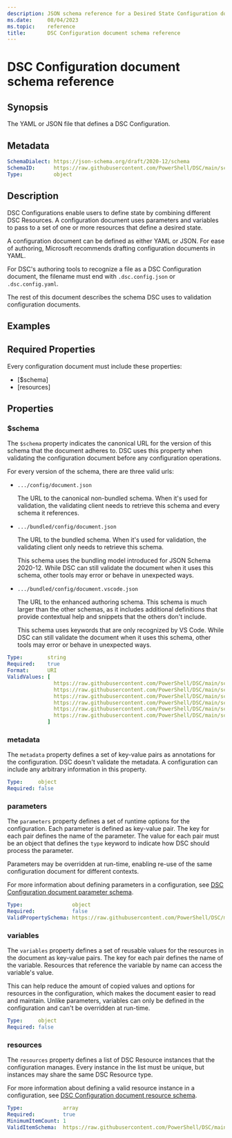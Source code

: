 ```yaml
---
description: JSON schema reference for a Desired State Configuration document.
ms.date:     08/04/2023
ms.topic:    reference
title:       DSC Configuration document schema reference
---
```


# DSC Configuration document schema reference

## Synopsis

The YAML or JSON file that defines a DSC Configuration.

## Metadata

```yaml
SchemaDialect: https://json-schema.org/draft/2020-12/schema
SchemaID:      https://raw.githubusercontent.com/PowerShell/DSC/main/schemas/2023/10/config/document.json
Type:          object
```

## Description

DSC Configurations enable users to define state by combining different DSC Resources. A
configuration document uses parameters and variables to pass to a set of one or more resources that
define a desired state.

A configuration document can be defined as either YAML or JSON. For ease of authoring, Microsoft
recommends drafting configuration documents in YAML.

For DSC's authoring tools to recognize a file as a DSC Configuration document, the filename must
end with `.dsc.config.json` or `.dsc.config.yaml`.

<!-- For more information, see [DSC Configurations overview][01]. -->

The rest of this document describes the schema DSC uses to validation configuration documents.

## Examples

<!-- To-Do -->

## Required Properties

Every configuration document must include these properties:

- [$schema]
- [resources]

## Properties

### $schema

The `$schema` property indicates the canonical URL for the version of this schema that the document
adheres to. DSC uses this property when validating the configuration document before any
configuration operations.

For every version of the schema, there are three valid urls:

- `.../config/document.json`

  The URL to the canonical non-bundled schema. When it's used for validation, the validating client
  needs to retrieve this schema and every schema it references.

- `.../bundled/config/document.json`

  The URL to the bundled schema. When it's used for validation, the validating client only needs to
  retrieve this schema.

  This schema uses the bundling model introduced for JSON Schema 2020-12. While DSC can still
  validate the document when it uses this schema, other tools may error or behave in unexpected
  ways.

- `.../bundled/config/document.vscode.json`

  The URL to the enhanced authoring schema. This schema is much larger than the other schemas, as
  it includes additional definitions that provide contextual help and snippets that the others
  don't include.

  This schema uses keywords that are only recognized by VS Code. While DSC can still validate the
  document when it uses this schema, other tools may error or behave in unexpected ways.

```yaml
Type:        string
Required:    true
Format:      URI
ValidValues: [
               https://raw.githubusercontent.com/PowerShell/DSC/main/schemas/2023/10/config/document.json
               https://raw.githubusercontent.com/PowerShell/DSC/main/schemas/2023/10/bundled/config/document.json
               https://raw.githubusercontent.com/PowerShell/DSC/main/schemas/2023/10/bundled/config/document.vscode.json
               https://raw.githubusercontent.com/PowerShell/DSC/main/schemas/2023/08/config/document.json
               https://raw.githubusercontent.com/PowerShell/DSC/main/schemas/2023/08/bundled/config/document.json
               https://raw.githubusercontent.com/PowerShell/DSC/main/schemas/2023/08/bundled/config/document.vscode.json
             ]
```

### metadata

The `metadata` property defines a set of key-value pairs as annotations for the configuration. DSC
doesn't validate the metadata. A configuration can include any arbitrary information in this
property.

```yaml
Type:     object
Required: false
```

### parameters

The `parameters` property defines a set of runtime options for the configuration. Each parameter is
defined as key-value pair. The key for each pair defines the name of the parameter. The value for
each pair must be an object that defines the `type` keyword to indicate how DSC should process the
parameter.

Parameters may be overridden at run-time, enabling re-use of the same configuration document for
different contexts.

For more information about defining parameters in a configuration, see
[DSC Configuration document parameter schema][02].

<!-- For more information about using parameters in a configuration, see
[DSC Configuration parameters][03] -->

```yaml
Type:                object
Required:            false
ValidPropertySchema: https://raw.githubusercontent.com/PowerShell/DSC/main/schemas/2023/10/config/document.parameter.json
```

### variables

The `variables` property defines a set of reusable values for the resources in the document as
key-value pairs. The key for each pair defines the name of the variable. Resources that reference
the variable by name can access the variable's value.

This can help reduce the amount of copied values and options for resources in the configuration,
which makes the document easier to read and maintain. Unlike parameters, variables can only be
defined in the configuration and can't be overridden at run-time.

<!-- For more information about using variables in a configuration, see
[DSC Configuration variables][04]. -->

```yaml
Type:     object
Required: false
```

### resources

The `resources` property defines a list of DSC Resource instances that the configuration manages.
Every instance in the list must be unique, but instances may share the same DSC Resource type.

For more information about defining a valid resource instance in a configuration, see
[DSC Configuration document resource schema][05].

<!-- For more information about how DSC uses resources in a configuration, see
[DSC Configuration resources][06] and [DSC Configuration resource groups][07]. -->

```yaml
Type:             array
Required:         true
MinimumItemCount: 1
ValidItemSchema:  https://raw.githubusercontent.com/PowerShell/DSC/main/schemas/2023/10/config/document.resource.json
```

<!-- [01]: ../../../configurations/overview.md -->
[02]: parameter.md
<!-- [03]: ../../../configurations/parameters.md -->
<!-- [04]: ../../../configurations/variables.md -->
[05]: resource.md
<!-- [06]: ../../../configurations/resources.md -->
<!-- [07]: ../../../configurations/resource-groups.md -->
